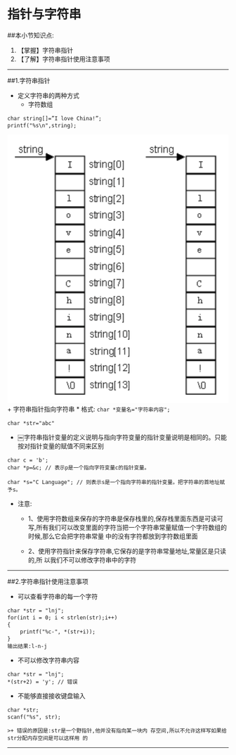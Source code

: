 # 指针与字符串
##本小节知识点:
1. 【掌握】字符串指针
2. 【了解】字符串指针使用注意事项

---


##1.字符串指针
- 定义字符串的两种方式
    + 字符数组
```
char string[]=”I love China!”;
printf("%s\n",string);
```
![](./images/Snip20150519_2.png)
    + 字符串指针指向字符串
        * 格式: ```char *变量名="字符串内容";```
```
char *str="abc"
```

- ￼字符串指针变量的定义说明与指向字符变量的指针变量说明是相同的。只能按对指针变量的赋值不同来区别

```
char c = 'b';
char *p=&c; // 表示p是一个指向字符变量c的指针变量。

char *s="C Language"; // 则表示s是一个指向字符串的指针变量。把字符串的首地址赋予s。
```

- 注意:
    + 1、使用字符数组来保存的字符串是保存栈里的,保存栈里面东西是可读可写,所有我们可以改变里面的字符当把一个字符串常量赋值一个字符数组的时候,那么它会把字符串常量 中的没有字符都放到字符数组里面

    + 2、使用字符指针来保存字符串,它保存的是字符串常量地址,常量区是只读的,所 以我们不可以修改字符串中的字符

---


##2.字符串指针使用注意事项
- 可以查看字符串的每一个字符
```
char *str = "lnj";
for(int i = 0; i < strlen(str);i++)
{
    printf("%c-", *(str+i));
}
输出结果:l-n-j
```
- 不可以修改字符串内容
```
char *str = "lnj";
*(str+2) = 'y'; // 错误
```
- 不能够直接接收键盘输入
```
char *str;
scanf("%s", str);
```
    >+ 错误的原因是:str是一个野指针,他并没有指向某一块内 存空间,所以不允许这样写如果给str分配内存空间是可以这样用 的
---

